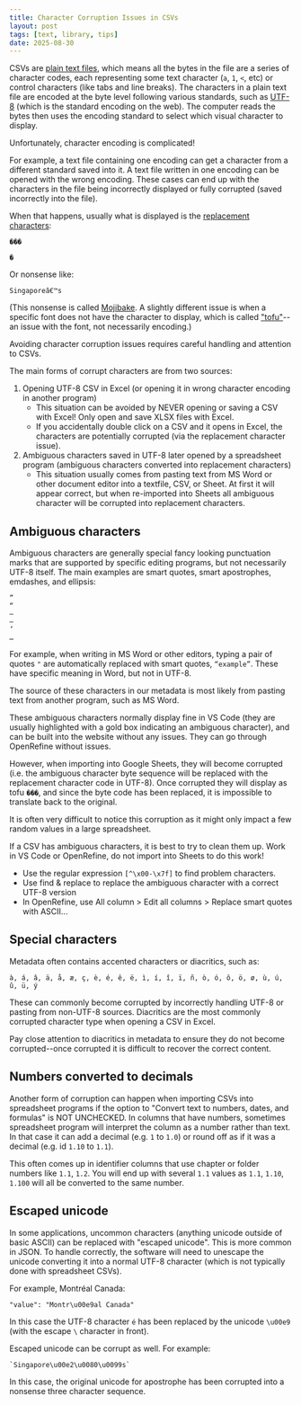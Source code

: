 ```yaml
---
title: Character Corruption Issues in CSVs
layout: post
tags: [text, library, tips]
date: 2025-08-30
---
```


CSVs are [plain text files](https://en.wikipedia.org/wiki/Plain_text), which means all the bytes in the file are a series of character codes, each representing some text character (`a`, `1`, `<`, etc) or control characters (like tabs and line breaks).
The characters in a plain text file are encoded at the byte level following various standards, such as [UTF-8](https://en.wikipedia.org/wiki/UTF-8) (which is the standard encoding on the web).
The computer reads the bytes then uses the encoding standard to select which visual character to display.

Unfortunately, character encoding is complicated!

For example, a text file containing one encoding can get a character from a different standard saved into it.
A text file written in one encoding can be opened with the wrong encoding.
These cases can end up with the characters in the file being incorrectly displayed or fully corrupted (saved incorrectly into the file).

When that happens, usually what is displayed is the [replacement characters](https://en.wikipedia.org/wiki/Specials_(Unicode_block)#Replacement_character):

```
���

�
```

Or nonsense like:

```
Singaporeâ€™s
```

(This nonsense is called [Mojibake](https://en.wikipedia.org/wiki/Mojibake). A slightly different issue is when a specific font does not have the character to display, which is called ["tofu"](https://fonts.google.com/knowledge/glossary/tofu)--an issue with the font, not necessarily encoding.)

Avoiding character corruption issues requires careful handling and attention to CSVs.

The main forms of corrupt characters are from two sources: 

1. Opening UTF-8 CSV in Excel (or opening it in wrong character encoding in another program)
    - This situation can be avoided by NEVER opening or saving a CSV with Excel! Only open and save XLSX files with Excel. 
    - If you accidentally double click on a CSV and it opens in Excel, the characters are potentially corrupted (via the replacement character issue).
2. Ambiguous characters saved in UTF-8 later opened by a spreadsheet program (ambiguous characters converted into replacement characters)
    - This situation usually comes from pasting text from MS Word or other document editor into a textfile, CSV, or Sheet. At first it will appear correct, but when re-imported into Sheets all ambiguous character will be corrupted into replacement characters.

## Ambiguous characters

Ambiguous characters are generally special fancy looking punctuation marks that are supported by specific editing programs, but not necessarily UTF-8 itself. 
The main examples are smart quotes, smart apostrophes, emdashes, and ellipsis:

```
”
“
–
—
’ 
…
```

For example, when writing in MS Word or other editors, typing a pair of quotes `"` are automatically replaced with smart quotes, `“example”`.
These have specific meaning in Word, but not in UTF-8.

The source of these characters in our metadata is most likely from pasting text from another program, such as MS Word.

These ambiguous characters normally display fine in VS Code (they are usually highlighted with a gold box indicating an ambiguous character), and can be built into the website without any issues. 
They can go through OpenRefine without issues. 

However, when importing into Google Sheets, they will become corrupted (i.e. the ambiguous character byte sequence will be replaced with the replacement character code in UTF-8). 
Once corrupted they will display as tofu `���`, and since the byte code has been replaced, it is impossible to translate back to the original.

It is often very difficult to notice this corruption as it might only impact a few random values in a large spreadsheet.

If a CSV has ambiguous characters, it is best to try to clean them up. 
Work in VS Code or OpenRefine, do not import into Sheets to do this work!

- Use the regular expression `[^\x00-\x7f]` to find problem characters.
- Use find & replace to replace the ambiguous character with a correct UTF-8 version
- In OpenRefine, use All column > Edit all columns > Replace smart quotes with ASCII...

## Special characters

Metadata often contains accented characters or diacritics, such as: 

```
à, á, â, ä, å, æ, ç, è, é, ê, ë, ì, í, î, ï, ñ, ò, ó, ô, ö, ø, ù, ú, û, ü, ý
```

These can commonly become corrupted by incorrectly handling UTF-8 or pasting from non-UTF-8 sources.
Diacritics are the most commonly corrupted character type when opening a CSV in Excel.

Pay close attention to diacritics in metadata to ensure they do not become corrupted--once corrupted it is difficult to recover the correct content. 

## Numbers converted to decimals

Another form of corruption can happen when importing CSVs into spreadsheet programs if the option to "Convert text to numbers, dates, and formulas" is NOT UNCHECKED. 
In columns that have numbers, sometimes spreadsheet program will interpret the column as a number rather than text.
In that case it can add a decimal (e.g. `1` to `1.0`) or round off as if it was a decimal (e.g. id `1.10` to `1.1`). 

This often comes up in identifier columns that use chapter or folder numbers like `1.1`, `1.2`.
You will end up with several `1.1` values as `1.1`, `1.10`, `1.100` will all be converted to the same number.

## Escaped unicode

In some applications, uncommon characters (anything unicode outside of basic ASCII) can be replaced with "escaped unicode".
This is more common in JSON.
To handle correctly, the software will need to unescape the unicode converting it into a normal UTF-8 character (which is not typically done with spreadsheet CSVs).

For example, Montréal Canada: 

```
"value": "Montr\u00e9al Canada"
```

In this case the UTF-8 character `é` has been replaced by the unicode `\u00e9` (with the escape `\` character in front).

Escaped unicode can be corrupt as well.
For example:

```
`Singapore\u00e2\u0080\u0099s`
```

In this case, the original unicode for apostrophe has been corrupted into a nonsense three character sequence.
